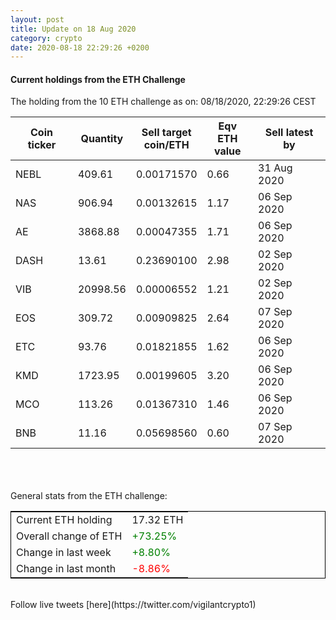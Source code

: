 ```yaml
---
layout: post
title: Update on 18 Aug 2020
category: crypto
date: 2020-08-18 22:29:26 +0200
---
```

<!-- Global site tag (gtag.js) - Google Analytics -->
<script async src="https://www.googletagmanager.com/gtag/js?id=UA-103831149-5"></script>
<script>
  window.dataLayer = window.dataLayer || [];
  function gtag(){dataLayer.push(arguments);}
  gtag('js', new Date());

  gtag('config', 'UA-103831149-5');
</script>


#### Current holdings from the ETH Challenge

The holding from the 10 ETH challenge as on: 08/18/2020, 22:29:26 CEST

|Coin ticker|Quantity|Sell target<br>coin/ETH|Eqv ETH<br>value|Sell latest by|
|-----------|--------|-----------|-----------|--------------|
NEBL|409.61|  0.00171570|0.66|31 Aug 2020|
NAS|906.94|  0.00132615|1.17|06 Sep 2020|
AE|3868.88|  0.00047355|1.71|06 Sep 2020|
DASH|13.61|  0.23690100|2.98|02 Sep 2020|
VIB|20998.56|  0.00006552|1.21|02 Sep 2020|
EOS|309.72|  0.00909825|2.64|07 Sep 2020|
ETC|93.76|  0.01821855|1.62|06 Sep 2020|
KMD|1723.95|  0.00199605|3.20|06 Sep 2020|
MCO|113.26|  0.01367310|1.46|06 Sep 2020|
BNB|11.16|  0.05698560|0.60|07 Sep 2020|

<br>
<br>
<br>
General stats from the ETH challenge:

<table style="border:1px solid black;margin-left:auto;margin-right:auto;">
	<tbody>
	<tr>
		<td>Current ETH holding</td>
		<td>     17.32 ETH</td>
	</tr>
	<tr>
		<td>Overall change of ETH</td>
		<td><font color="green">+73.25%</font></td>
	</tr>
	<tr>
		<td>Change in last week</td>
		<td><font color="green">+8.80%</font></td>
	</tr>
	<tr>
		<td>Change in last month</td>
		<td><font color="red">-8.86%</font></td>
	</tr>
	</tbody>
</table>

<br>
Follow live tweets [here](https://twitter.com/vigilantcrypto1)
<br>
<br>